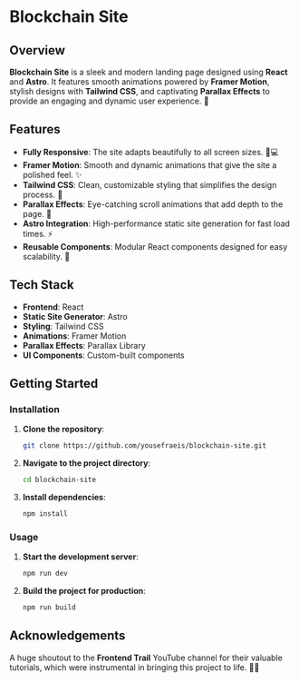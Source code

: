 # Blockchain Site

## Overview

**Blockchain Site** is a sleek and modern landing page designed using **React** and **Astro**. It features smooth animations powered by **Framer Motion**, stylish designs with **Tailwind CSS**, and captivating **Parallax Effects** to provide an engaging and dynamic user experience. 🚀

## Features

- **Fully Responsive**: The site adapts beautifully to all screen sizes. 📱💻
- **Framer Motion**: Smooth and dynamic animations that give the site a polished feel. ✨
- **Tailwind CSS**: Clean, customizable styling that simplifies the design process. 🎨
- **Parallax Effects**: Eye-catching scroll animations that add depth to the page. 🌌
- **Astro Integration**: High-performance static site generation for fast load times. ⚡
- **Reusable Components**: Modular React components designed for easy scalability. 🔧

## Tech Stack

- **Frontend**: React
- **Static Site Generator**: Astro
- **Styling**: Tailwind CSS
- **Animations**: Framer Motion
- **Parallax Effects**: Parallax Library
- **UI Components**: Custom-built components

## Getting Started

### Installation

1. **Clone the repository**:

   ```bash
   git clone https://github.com/yousefraeis/blockchain-site.git
   ```

2. **Navigate to the project directory**:

   ```bash
   cd blockchain-site
   ```

3. **Install dependencies**:

   ```bash
   npm install
   ```

### Usage

1. **Start the development server**:

   ```bash
   npm run dev
   ```

2. **Build the project for production**:

   ```bash
   npm run build
   ```

## Acknowledgements

A huge shoutout to the **Frontend Trail** YouTube channel for their valuable tutorials, which were instrumental in bringing this project to life. 🙌🎉
#
